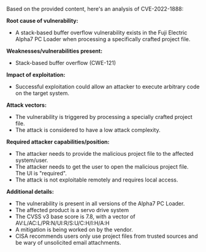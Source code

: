 Based on the provided content, here's an analysis of CVE-2022-1888:

**Root cause of vulnerability:**
- A stack-based buffer overflow vulnerability exists in the Fuji Electric Alpha7 PC Loader when processing a specifically crafted project file.

**Weaknesses/vulnerabilities present:**
- Stack-based buffer overflow (CWE-121)

**Impact of exploitation:**
- Successful exploitation could allow an attacker to execute arbitrary code on the target system.

**Attack vectors:**
- The vulnerability is triggered by processing a specially crafted project file.
- The attack is considered to have a low attack complexity.

**Required attacker capabilities/position:**
- The attacker needs to provide the malicious project file to the affected system/user.
- The attacker needs to get the user to open the malicious project file. The UI is "required".
- The attack is not exploitable remotely and requires local access.

**Additional details:**

- The vulnerability is present in all versions of the Alpha7 PC Loader.
- The affected product is a servo drive system
- The CVSS v3 base score is 7.8, with a vector of AV:L/AC:L/PR:N/UI:R/S:U/C:H/I:H/A:H
- A mitigation is being worked on by the vendor.
- CISA recommends users only use project files from trusted sources and be wary of unsolicited email attachments.